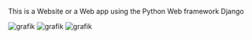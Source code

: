 This is a Website or a Web app using the Python Web framework Django




![grafik](https://github.com/maalja/Website-with-Django/assets/153437966/2c6b53d1-7ba7-47b5-a051-72d8c3ed6cdc)
![grafik](https://github.com/maalja/Website-with-Django/assets/153437966/eb88190d-d17d-4c05-933d-d624c9269ae9)
![grafik](https://github.com/maalja/Website-with-Django/assets/153437966/73ea4f85-2947-4859-8211-b4c213249431)

